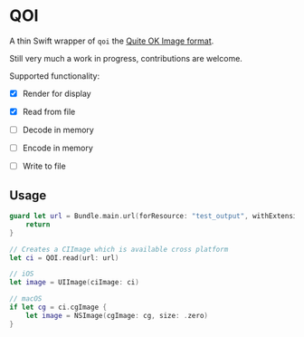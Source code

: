 # QOI

A thin Swift wrapper of `qoi` the [Quite OK Image format](https://github.com/phoboslab/qoi). 

Still very much a work in progress, contributions are welcome.

Supported functionality:
- [x] Render for display
- [x] Read from file
- [ ] Decode in memory
- [ ] Encode in memory
- [ ] Write to file  


## Usage

```swift
guard let url = Bundle.main.url(forResource: "test_output", withExtension: "qoi") else {
    return
}

// Creates a CIImage which is available cross platform
let ci = QOI.read(url: url) 

// iOS  
let image = UIImage(ciImage: ci)

// macOS 
if let cg = ci.cgImage {
    let image = NSImage(cgImage: cg, size: .zero)
}
```
